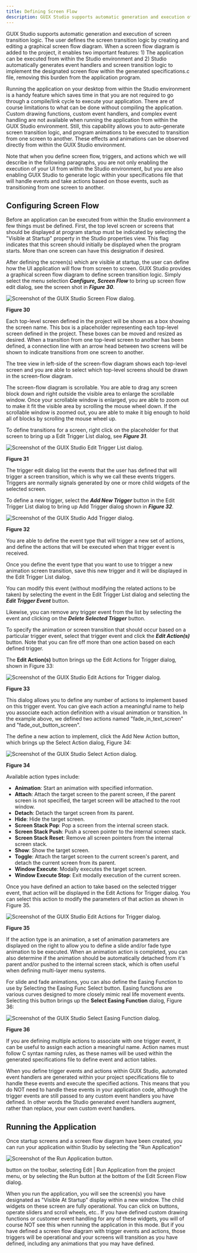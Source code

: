 ```yaml
---
title: Defining Screen Flow
description: GUIX Studio supports automatic generation and execution of screen transition logic.
---
```


GUIX Studio supports automatic generation and execution of screen transition logic. The user defines the screen transition logic by creating and editing a graphical screen flow diagram. When a screen flow diagram is added to the project, it enables two important features: 1) The application can be executed from within the Studio environment and 2) Studio automatically generates event handlers and screen transition logic to implement the designated screen flow within the generated specifications.c file, removing this burden from the application program. 

Running the application on your desktop from within the Studio environment is a handy feature which saves time in that you are not required to go through a compile/link cycle to execute your application. There are of course limitations to what can be done without compiling the application. Custom drawing functions, custom event handlers, and complex event handling are not available when running the application from within the GUIX Studio environment. Still, this capability allows you to auto-generate screen transition logic, and program animations to be executed to transition from one screen to another. These effects and animations can be observed directly from within the GUIX Studio environment.

Note that when you define screen flow, triggers, and actions which we will describe in the following paragraphs, you are not only enabling the execution of your UI from within the Studio environment, but you are also enabling GUIX Studio to generate logic within your specifications file that will handle events and take actions based on those events, such as transitioning from one screen to another.

## Configuring Screen Flow

Before an application can be executed from within the Studio environment a few things must be defined. First, the top level screen or screens that should be displayed at program startup must be indicated by selecting the "Visible at Startup" property in the Studio properties view. This flag indicates that this screen should initially be displayed when the program starts. More than one screen can have this designation if desired.

After defining the screen(s) which are visible at startup, the user can define how the UI application will flow from screen to screen. GUIX Studio provides a graphical screen flow diagram to define screen transition logic. Simply select the menu selection ***Configure, Screen Flow*** to bring up screen flow edit dialog, see the screen shot in ***Figure 30***.

![Screenshot of the GUIX Studio Screen Flow dialog.](../media/guix-studio/config_screen_flow.png)

**Figure 30**

Each top-level screen defined in the project will be shown as a box showing the screen name. This box is a placeholder representing each top-level screen defined in the project. These boxes can be moved and resized as desired. When a transition from one top-level screen to another has been defined, a connection line with an arrow head between two screens will be shown to indicate transitions from one screen to another.

The tree view in left-side of the screen-flow diagram shows each top-level screen and you are able to select which top-level screens should be drawn in the screen-flow diagram.

The screen-flow diagram is scrollable. You are able to drag any screen block down and right outside the visible area to enlarge the scrollable window. Once your scrollable window is enlarged, you are able to zoom out to make it fit the visible area by scrolling the mouse wheel down. If the scrollable window is zoomed out, you are able to make it big enough to hold all of blocks by scrolling the mouse wheel up.

To define transitions for a screen, right click on the placeholder for that screen to bring up a Edit Trigger List dialog, see ***Figure 31***.

![Screenshot of the GUIX Studio Edit Trigger List dialog.](../media/guix-studio/edit_trigger_list.png)

**Figure 31**

The trigger edit dialog list the events that the user has defined that will trigger a screen transition, which is why we call these events triggers. Triggers are normally signals generated by one or more child widgets of the selected screen.

To define a new trigger, select the ***Add New Trigger*** button in the Edit Trigger List  dialog to bring up Add Trigger dialog shown in ***Figure 32***.

![Screenshot of the GUIX Studio Add Trigger dialog.](../media/guix-studio/add_trigger_for.png)

**Figure 32**

You are able to define the event type that will trigger a new set of actions, and define the actions that will be executed when that trigger event is received.

Once you define the event type that you want to use to trigger a new animation screen transition, save this new trigger and it will be displayed in the Edit Trigger List dialog.

You can modify this event (without modifying the related actions to be taken) by selecting the event in the Edit Trigger List dialog and selecting the ***Edit Trigger Event*** button.

Likewise, you can remove any trigger event from the list by selecting the event and clicking on the ***Delete Selected Trigger*** button.

To specify the animation or screen transition that should occur based on a particular trigger event, select that trigger event and click the ***Edit Action(s)*** button. Note that you can fire off more than one action based on each defined trigger.

The **Edit Action(s)** button brings up the Edit Actions for Trigger dialog, shown in Figure 33: 

![Screenshot of the GUIX Studio Edit Actions for Trigger dialog.](../media/guix-studio/edit_actions_for_trigger.png)

**Figure 33**

This dialog allows you to define any number of actions to implement based on this trigger event. You can give each action a meaningful name to help you associate each action definition with a visual animation or transition. In the example above, we defined two actions named "fade_in_text_screen" and "fade_out_button_screen".

The define a new action to implement, click the Add New Action button, which brings up the Select Action dialog, Figure 34:

![Screenshot of the GUIX Studio Select Action dialog.](../media/guix-studio/select_action.png)

**Figure 34**

Available action types include:

- **Animation**: Start an animation with specified information.
- **Attach**: Attach the target screen to the parent screen, if the parent screen is not specified, the target screen will be attached to the root window.
- **Detach**: Detach the target screen from its parent.
- **Hide**: Hide the target screen.
- **Screen Stack Pop**: Pop a screen from the internal screen stack.
- **Screen Stack Push**: Push a screen pointer to the internal screen stack.
- **Screen Stack Reset**: Remove all screen pointers from the internal screen stack.
- **Show**: Show the target screen.
- **Toggle**: Attach the target screen to the current screen's parent, and detach the current screen from its parent.
- **Window Execute**: Modally executes the target screen.
- **Window Execute Stop**: Exit modally execution of the current screen.

Once you have defined an action to take based on the selected trigger event, that action will be displayed in the Edit Actions for Trigger dialog. You can select this action to modify the parameters of that action as shown in Figure 35.

![Screenshot of the GUIX Studio Edit Actions for Trigger dialog.](../media/guix-studio/edit_actions_for_trigger.png)

**Figure 35**

If the action type is an animation, a set of animation parameters are displayed on the right to allow you to define a slide and/or fade type animation to be executed. When an animation action is completed, you can also determine if the animation should be automatically detached from it's parent and/or pushed to the internal screen stack, which is often useful when defining multi-layer menu systems.

For slide and fade animations, you can also define the Easing Function to use by Selecting the Easing Func Select button. Easing functions are various curves designed to more closely mimic real life movement events. Selecting this button brings up the **Select Easing Function** dialog, Figure 36:

![Screenshot of the GUIX Studio Select Easing Function dialog.](../media/guix-studio/easing_function_select.png)

**Figure 36**

If you are defining multiple actions to associate with one trigger event, it can be useful to assign each action a meaningful name. Action names must follow C syntax naming rules, as these names will be used within the generated specifications file to define event and action tables.

When you define trigger events and actions within GUIX Studio, automated event handlers are generated within your project specifications file to handle these events and execute the specified actions. This means that you do NOT need to handle these events in your application code, although the trigger events are still passed to any custom event handlers you have defined. In other words the Studio generated event handlers augment, rather than replace, your own custom event handlers.

## Running the Application

Once startup screens and a screen flow diagram have been created, you can run your application within Studio by selecting the "Run Application"

![Screenshot of the Run Application button.](../media/guix-studio/image68.jpg)

button on the toolbar, selecting Edit | Run Application from the project menu, or by selecting the Run button at the bottom of the Edit Screen Flow dialog.

When you run the application, you will see the screen(s) you have designated as "Visible At Startup" display within a new window. The child widgets on these screen are fully operational. You can click on buttons, operate sliders and scroll wheels, etc.. If you have defined custom drawing functions or customer event handling for any of these widgets, you will of course NOT see this when running the application in this mode. But if you have defined a screen flow diagram with trigger events and actions, those triggers will be operational and your screens will transition as you have defined, including any animations that you may have defined.
